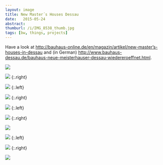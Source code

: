 ```yaml
---
layout: image
title: New Master´s Houses Dessau
date:   2015-05-24
abstract:
thumburl: /i/IMG_8538_thumb.jpg
tags: [bw, things, projects]
---
```

Have a look at <http://bauhaus-online.de/en/magazin/artikel/new-master’s-houses-in-dessau> and (in German) <http://www.bauhaus-dessau.de/bauhaus-neue-meisterhauser-dessau-wiedereroeffnet.html>.

![]({{site.url}}/i/IMG_8468.jpg)

![]({{site.url}}/i/IMG_8470.jpg)
{:.right}

![]({{site.url}}/i/IMG_8557.jpg)
{:.left}

![]({{site.url}}/i/IMG_8549.jpg)
{:.right}

![]({{site.url}}/i/IMG_8543.jpg)
{:.left}

![]({{site.url}}/i/IMG_8538.jpg)
{:.right}

![]({{site.url}}/i/IMG_8536.jpg)

![]({{site.url}}/i/IMG_8563.jpg)
{:.left}

![]({{site.url}}/i/IMG_8464.jpg)
{:.right}

![]({{site.url}}/i/IMG_8463.jpg)
